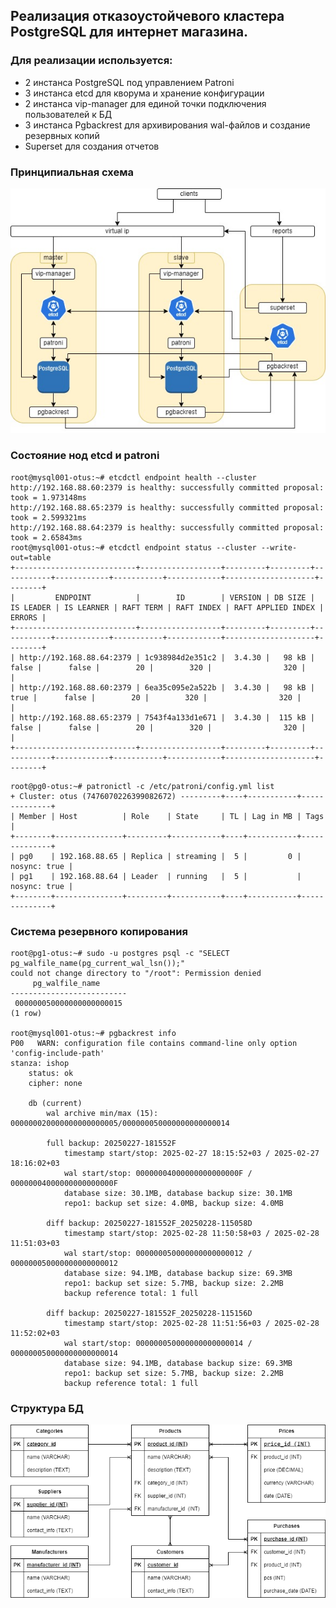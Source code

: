 ## Реализация отказоустойчевого кластера PostgreSQL для интернет магазина.

### Для реализации используется:
- 2 инстанса PostgreSQL под управлением Patroni
- 3 инстанса etcd для кворума и хранение конфигурации
- 2 инстанса vip-manager для единой точки подключения пользователей к БД
- 3 инстанса Pgbackrest для архивирования wal-файлов и создание резервных копий
- Superset для создания отчетов

### Принципиальная схема
![image](project_postgresql.jpg)

### Состояние нод etcd и patroni
```
root@mysql001-otus:~# etcdctl endpoint health --cluster
http://192.168.88.60:2379 is healthy: successfully committed proposal: took = 1.973148ms
http://192.168.88.65:2379 is healthy: successfully committed proposal: took = 2.599321ms
http://192.168.88.64:2379 is healthy: successfully committed proposal: took = 2.65843ms
root@mysql001-otus:~# etcdctl endpoint status --cluster --write-out=table
+---------------------------+------------------+---------+---------+-----------+------------+-----------+------------+--------------------+--------+
|         ENDPOINT          |        ID        | VERSION | DB SIZE | IS LEADER | IS LEARNER | RAFT TERM | RAFT INDEX | RAFT APPLIED INDEX | ERRORS |
+---------------------------+------------------+---------+---------+-----------+------------+-----------+------------+--------------------+--------+
| http://192.168.88.64:2379 | 1c938984d2e351c2 |  3.4.30 |   98 kB |     false |      false |        20 |        320 |                320 |        |
| http://192.168.88.60:2379 | 6ea35c095e2a522b |  3.4.30 |   98 kB |      true |      false |        20 |        320 |                320 |        |
| http://192.168.88.65:2379 | 7543f4a133d1e671 |  3.4.30 |  115 kB |     false |      false |        20 |        320 |                320 |        |
+---------------------------+------------------+---------+---------+-----------+------------+-----------+------------+--------------------+--------+
```
```
root@pg0-otus:~# patronictl -c /etc/patroni/config.yml list
+ Cluster: otus (7476070226399082672) ---------+----+-----------+--------------+
| Member | Host          | Role    | State     | TL | Lag in MB | Tags         |
+--------+---------------+---------+-----------+----+-----------+--------------+
| pg0    | 192.168.88.65 | Replica | streaming |  5 |         0 | nosync: true |
| pg1    | 192.168.88.64 | Leader  | running   |  5 |           | nosync: true |
+--------+---------------+---------+-----------+----+-----------+--------------+
```
### Система резервного копирования
```
root@pg1-otus:~# sudo -u postgres psql -c "SELECT pg_walfile_name(pg_current_wal_lsn());"
could not change directory to "/root": Permission denied
     pg_walfile_name
--------------------------
 000000050000000000000015
(1 row)

root@mysql001-otus:~# pgbackrest info
P00   WARN: configuration file contains command-line only option 'config-include-path'
stanza: ishop
    status: ok
    cipher: none

    db (current)
        wal archive min/max (15): 000000020000000000000005/000000050000000000000014

        full backup: 20250227-181552F
            timestamp start/stop: 2025-02-27 18:15:52+03 / 2025-02-27 18:16:02+03
            wal start/stop: 00000004000000000000000F / 00000004000000000000000F
            database size: 30.1MB, database backup size: 30.1MB
            repo1: backup set size: 4.0MB, backup size: 4.0MB

        diff backup: 20250227-181552F_20250228-115058D
            timestamp start/stop: 2025-02-28 11:50:58+03 / 2025-02-28 11:51:03+03
            wal start/stop: 000000050000000000000012 / 000000050000000000000012
            database size: 94.1MB, database backup size: 69.3MB
            repo1: backup set size: 5.7MB, backup size: 2.2MB
            backup reference total: 1 full

        diff backup: 20250227-181552F_20250228-115156D
            timestamp start/stop: 2025-02-28 11:51:56+03 / 2025-02-28 11:52:02+03
            wal start/stop: 000000050000000000000014 / 000000050000000000000014
            database size: 94.1MB, database backup size: 69.3MB
            repo1: backup set size: 5.7MB, backup size: 2.2MB
            backup reference total: 1 full
```
### Структура БД
![image](https://github.com/dvlonkin/database_otus/blob/5c7017cc7672e69dc2e7084c5c492269e878bd3c/%D0%A1%D1%82%D1%80%D1%83%D0%BA%D1%82%D1%83%D1%80%D0%B0%20%D0%91%D0%94.png)
